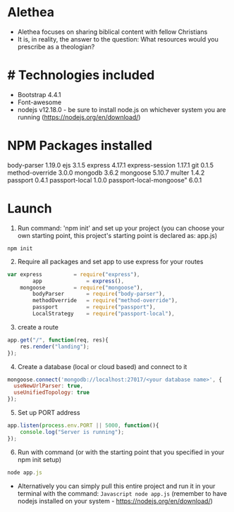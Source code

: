 # Alethea 
* Alethea focuses on sharing biblical content with fellow Christians
* It is, in reality, the answer to the question: What resources would you prescribe as a theologian?

# # Technologies included
* Bootstrap 4.4.1
* Font-awesome
* nodejs v12.18.0 - be sure to install node.js on whichever system you are running (https://nodejs.org/en/download/)

# NPM Packages installed
body-parser 1.19.0
ejs 3.1.5
express 4.17.1
express-session 1.17.1
git 0.1.5
method-override 3.0.0
mongodb 3.6.2
mongoose 5.10.7
multer 1.4.2
passport 0.4.1
passport-local 1.0.0
passport-local-mongoose" 6.0.1


# Launch
1. Run command: 'npm init' and set up your project (you can choose your own starting point, this project's starting point is declared as: app.js)

`npm init`

2. Require all packages and set app to use express for your routes

```javascript
var express          = require("express"),
		app              = express(),
  	mongoose         = require("mongoose"),
		bodyParser       = require("body-parser"),
		methodOverride   = require("method-override"),
		passport         = require("passport"),
		LocalStrategy    = require("passport-local"),
```

3. create a route 
``` javascript
app.get("/", function(req, res){
	res.render("landing");
});
```

4. Create a database (local or cloud based) and connect to it
``` Javascript
mongoose.connect('mongodb://localhost:27017/<your database name>', {
  useNewUrlParser: true,
  useUnifiedTopology: true
});
```

5. Set up PORT address
```Javascript
app.listen(process.env.PORT || 5000, function(){
	console.log("Server is running");
});
```

6.  Run with command (or with the starting point that you specified in your npm init setup)
```Javascript
node app.js
```

* Alternatively you can simply pull this entire project and run it in your terminal with the command:
```Javascript node app.js``` (remember to have nodejs installed on your system - https://nodejs.org/en/download/)
